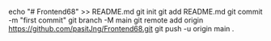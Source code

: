 echo "# Frontend68" >> README.md
git init
git add README.md
git commit -m "first commit"
git branch -M main
git remote add origin https://github.com/pasitJng/Frontend68.git
git push -u origin main
.